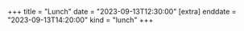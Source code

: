 +++
title = "Lunch"
date = "2023-09-13T12:30:00"
[extra]
enddate = "2023-09-13T14:20:00"
kind = "lunch"
+++
